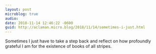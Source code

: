 ```yaml
---
layout: post
microblog: true
audio: 
date: 2018-11-14 12:46:22 -0600
guid: http://aclaman.micro.blog/2018/11/14/sometimes-i-just.html
---
```

Sometimes I just have to take a step back and reflect on how profoundly grateful I am for the existence of books of all stripes.
